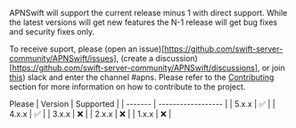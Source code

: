 APNSwift will support the current release minus 1 with direct support. While the latest versions will get new features the N-1 release will get bug fixes and security fixes only.

To receive suport, please (open an issue)[https://github.com/swift-server-community/APNSwift/issues], (create a discussion)[https://github.com/swift-server-community/APNSwift/discussions], or join [this](https://join.slack.com/t/swift-open-source/shared_invite/zt-203tkfk9g-rCNUZgj5kKhz9QW6Z9Gwqw)) slack and enter the channel #apns.
Please refer to the [Contributing](CONTRIBUTING.md) section for more information on how to contribute to the project.

Please
| Version | Supported          |
| ------- | ------------------ |
| 5.x.x   | :white_check_mark: |
| 4.x.x   | :white_check_mark: |
| 3.x.x   | ❌ |
| 2.x.x   | ❌ |
| 1.x.x   | ❌ |
